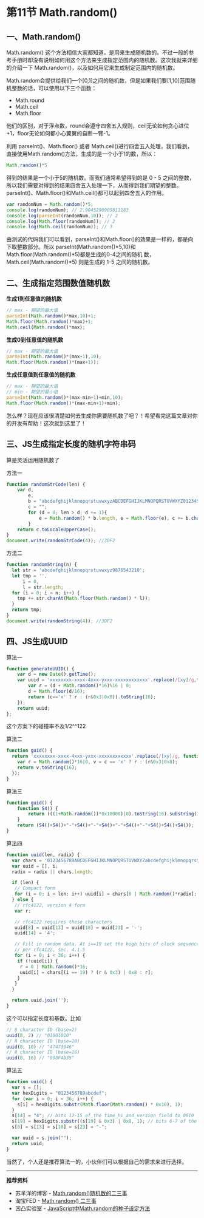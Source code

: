 # 第11节 Math.random\(\)

## 一、Math.random\(\)

Math.random\(\) 这个方法相信大家都知道，是用来生成随机数的。不过一般的参考手册时却没有说明如何用这个方法来生成指定范围内的随机数。这次我就来详细的介绍一下 Math.random\(\)，以及如何用它来生成制定范围内的随机数。

Math.random会提供给我们一个\[0,1\]之间的随机数，但是如果我们要\[1,10\]范围随机整数的话，可以使用以下三个函数：

* Math.round
* Math.ceil
* Math.floor

他们的区别，对于浮点数，round会遵守四舍五入规则，ceil无论如何贪心进位+1，floor无论如何都小心翼翼的自断一臂-1。

利用 parseInt\(\)、Math.floor\(\) 或者 Math.ceil\(\)进行四舍五入处理，我们看到，直接使用Math.random\(\)方法，生成的是一个小于1的数，所以：

```js
Math.random()*5
```

得到的结果是一个小于5的随机数。而我们通常希望得到的是 0 - 5 之间的整数，所以我们需要对得到的结果四舍五入处理一下，从而得到我们期望的整数。parseInt\(\)、Math.floor\(\)和Math.ceil\(\)都可以起到四舍五入的作用。

```js
var randomNum = Math.random()*5;
console.log(randomNum); // 2.9045290905811183 
console.log(parseInt(randomNum,10)); // 2
console.log(Math.floor(randomNum)); // 2
console.log(Math.ceil(randomNum)); // 3
```

由测试的代码我们可以看到，parseInt\(\)和Math.floor\(\)的效果是一样的，都是向下取整数部分。所以 parseInt\(Math.random\(\)\*5,10\)和Math.floor\(Math.random\(\)\*5\)都是生成的0-4之间的随机 数，Math.ceil\(Math.random\(\)\*5\) 则是生成的 1-5 之间的随机数。

## 二、生成指定范围数值随机数

**生成1到任意值的随机数**

```js
// max - 期望的最大值
parseInt(Math.random()*max,10)+1;
Math.floor(Math.random()*max)+1;
Math.ceil(Math.random()*max);
```

**生成0到任意值的随机数**

```js
// max - 期望的最大值
parseInt(Math.random()*(max+1),10);
Math.floor(Math.random()*(max+1));
```

**生成任意值到任意值的随机数**

```js
// max - 期望的最大值
// min - 期望的最小值
parseInt(Math.random()*(max-min+1)+min,10);
Math.floor(Math.random()*(max-min+1)+min);
```

怎么样？现在应该很清楚如何去生成你需要随机数了吧？！希望看完这篇文章对你的开发有帮助！这次就到这里了！

## 三、JS生成指定长度的随机字符串码

算是灵活运用随机数了

方法一

```js
function randomStrCode(len) {
    var d,
        e,
        b = "abcdefghijklmnopqrstuvwxyzABCDEFGHIJKLMNOPQRSTUVWXYZ0123456789",
        c = "";
        for (d = 0; len > d; d += 1){
            e = Math.random() * b.length, e = Math.floor(e), c += b.charAt(e);
        }
    return c.toLocaleUpperCase();
}
document.write(randomStrCode(4)); //3DF2
```

方法二

```js
function randomString(n) {  
  let str = 'abcdefghijklmnopqrstuvwxyz9876543210';
  let tmp = '',
      i = 0,
      l = str.length;
  for (i = 0; i < n; i++) {
    tmp += str.charAt(Math.floor(Math.random() * l));
  }
  return tmp;
}
document.write(randomString(4)); //3DF2
```

## 四、JS生成UUID

算法一

```js
function generateUUID() {
    var d = new Date().getTime();
    var uuid = 'xxxxxxxx-xxxx-4xxx-yxxx-xxxxxxxxxxxx'.replace(/[xy]/g,function(c){
        var r = (d + Math.random()*16)%16 | 0;
        d = Math.floor(d/16);
        return (c=='x' ? r : (r&0x3|0x8)).toString(16);
    });
    return uuid;
};
```

这个方案下的碰撞率不及1/2^^122

算法二

```js
function guid() {
  return 'xxxxxxxx-xxxx-4xxx-yxxx-xxxxxxxxxxxx'.replace(/[xy]/g, function(c) {
    var r = Math.random()*16|0, v = c == 'x' ? r : (r&0x3|0x8);
    return v.toString(16);
  });
}
```

算法三

```js
function guid() {
    function S4() {
        return (((1+Math.random())*0x10000)|0).toString(16).substring(1);
    }
    return (S4()+S4()+"-"+S4()+"-"+S4()+"-"+S4()+"-"+S4()+S4()+S4());
}
```

算法四

```js
function uuid(len, radix) {
  var chars = '0123456789ABCDEFGHIJKLMNOPQRSTUVWXYZabcdefghijklmnopqrstuvwxyz'.split('');
  var uuid = [], i;
  radix = radix || chars.length;

  if (len) {
   // Compact form
   for (i = 0; i < len; i++) uuid[i] = chars[0 | Math.random()*radix];
  } else {
   // rfc4122, version 4 form
   var r;

   // rfc4122 requires these characters
   uuid[8] = uuid[13] = uuid[18] = uuid[23] = '-';
   uuid[14] = '4';

   // Fill in random data. At i==19 set the high bits of clock sequence as
   // per rfc4122, sec. 4.1.5
   for (i = 0; i < 36; i++) {
    if (!uuid[i]) {
     r = 0 | Math.random()*16;
     uuid[i] = chars[(i == 19) ? (r & 0x3) | 0x8 : r];
    }
   }
  }

  return uuid.join('');
}
```

这个可以指定长度和基数。比如

```js
// 8 character ID (base=2)
uuid(8, 2) // "01001010"
// 8 character ID (base=10)
uuid(8, 10) // "47473046"
// 8 character ID (base=16)
uuid(8, 16) // "098F4D35"
```

算法五

```js
function uuid() {
  var s = [];
  var hexDigits = "0123456789abcdef";
  for (var i = 0; i < 36; i++) {
    s[i] = hexDigits.substr(Math.floor(Math.random() * 0x10), 1);
  }
  s[14] = "4"; // bits 12-15 of the time_hi_and_version field to 0010
  s[19] = hexDigits.substr((s[19] & 0x3) | 0x8, 1); // bits 6-7 of the clock_seq_hi_and_reserved to 01
  s[8] = s[13] = s[18] = s[23] = "-";

  var uuid = s.join("");
  return uuid;
}
```

当然了，个人还是推荐算法一的，小伙伴们可以根据自己的需求来进行选择。

---

**推荐资料**

* 苏羊洋的博客 - [Math.random\(\)随机数的二三事](https://soulteary.com/2014/07/05/js-math-random-trick.html)
* 淘宝FED - [Math.random\(\) 二三事](http://taobaofed.org/blog/2015/12/07/some-thing-about-random/)
* 凹凸实验室 - [JavaScript中Math.random的种子设定方法](https://aotu.io/notes/2016/04/14/math-random/index.html)



